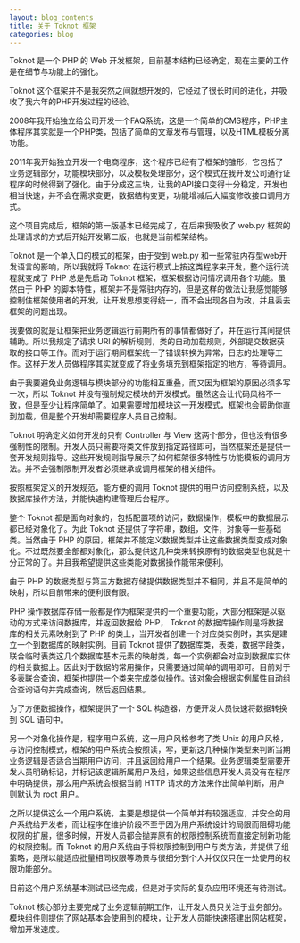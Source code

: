 ```yaml
---
layout: blog_contents
title: 关于 Toknot 框架
categories: blog
---
```


Toknot 是一个 PHP 的 Web 开发框架，目前基本结构已经确定，现在主要的工作是在细节与功能上的强化。

Toknot 这个框架并不是我突然之间就想开发的，它经过了很长时间的进化，并吸收了我六年的PHP开发过程的经验。

2008年我开始独立给公司开发一个FAQ系统，这是一个简单的CMS程序，PHP主体程序其实就是一个PHP类，包括了简单的文章发布与管理，以及HTML模板分离功能。

2011年我开始独立开发一个电商程序，这个程序已经有了框架的雏形，它包括了业务逻辑部分，功能模块部分，以及模板处理部分，这个模式在我开发公司通行证程序的时候得到了强化。由于分成这三块，让我的API接口变得十分稳定，开发也相当快速，并不会在需求变更，数据结构变更，功能增减后大幅度修改接口调用方式。

这个项目完成后，框架的第一版基本已经完成了，在后来我吸收了 web.py 框架的处理请求的方式后开始开发第二版，也就是当前框架结构。

Toknot 是一个单入口的模式的框架，由于受到 web.py 和一些常驻内存型web开发语言的影响，所以我就将 Toknot 在运行模式上按这类程序来开发，整个运行流程就变成了 PHP 总是先启动 Toknot 框架，框架根据访问情况调用各个功能。虽然由于 PHP 的脚本特性，框架并不是常驻内存的，但是这样的做法让我感觉能够控制住框架使用者的开发，让开发思想变得统一，而不会出现各自为政，并且丢去框架的问题出现。

我要做的就是让框架把业务逻辑运行前期所有的事情都做好了，并在运行其间提供辅助。所以我规定了请求 URI 的解析规则，类的自动加载规则，外部提交数据获取的接口等工作。而对于运行期间框架统一了错误转换为异常，日志的处理等工作。这样开发人员做程序其实就变成了将业务填充到框架指定的地方，等待调用。

由于我要避免业务逻辑与模块部分的功能相互重叠，而又因为框架的原因必须多写一次，所以 Toknot 并没有强制规定模块的开发模式。虽然这会让代码风格不一致，但是至少让程序简单了。如果需要增加模块这一开发模式，框架也会帮助你直到加载，但是整个开发却需要程序人员自己控制。

Toknot 明确定义如何开发的只有 Controller 与 View 这两个部分，但也没有很多强制性的限制。开发人员只需要将类文件放到指定路径即可，当然框架还是提供一套开发规则指导。这些开发规则指导展示了如何框架很多特性与功能模板的调用方法。并不会强制限制开发者必须继承或调用框架的相关组件。

按照框架定义的开发规范，能方便的调用 Toknot 提供的用户访问控制系统，以及数据库操作方法，并能快速构建管理后台程序。

整个 Toknot 都是面向对象的，包括配置项的访问，数据操作，模板中的数据展示都已经对象化了。为此 Toknot 还提供了字符串，数组，文件，对象等一些基础类。当然由于 PHP 的原因，框架并不能定义数据类型并让这些数据类型变成对象化。不过既然要全部都对象化，那么提供这几种类来转换原有的数据类型也就是十分正常的了。并且我希望提供这些类能对数据操作能带来便利。

由于 PHP 的数据类型与第三方数据存储提供数据类型并不相同，并且不是简单的映射，所以目前带来的便利很有限。

PHP 操作数据库存储一般都是作为框架提供的一个重要功能，大部分框架是以驱动的方式来访问数据库，并返回数据给 PHP， Toknot 的数据库操作则是将数据库的相关元素映射到了 PHP 的类上，当开发者创建一个对应类实例时，其实是建立一个到数据库的映射实例。目前 Toknot 提供了数据库类，表类，数据字段类，联合临时表类这几个数据库基本元素的映射类，每一个实例都会对应到数据库实体的相关数据上。因此对于数据的常用操作，只需要通过简单的调用即可。目前对于多表联合查询，框架也提供一个类来完成类似操作。该对象会根据实例属性自动组合查询语句并完成查询，然后返回结果。

为了方便数据操作，框架提供了一个 SQL 构造器，方便开发人员快速将数据转换到 SQL 语句中。

另一个对象化操作是，程序用户系统，这一用户风格参考了类 Unix 的用户风格，与访问控制模式，框架的用户系统会按照读，写，更新这几种操作类型来判断当期业务逻辑是否适合当期用户访问，并且返回给用户一个结果。业务逻辑类型需要开发人员明确标记，并标记该逻辑所属用户及组，如果这些信息开发人员没有在程序中明确提供，那么用户系统会根据当前 HTTP 请求的方法来作出简单判断，用户则默认为 root 用户。

之所以提供这么一个用户系统，主要是想提供一个简单并有较强适应，并安全的用户系统给开发者，而让程序在维护阶段不至于因为用户系统设计的局限而阻碍功能权限的扩展，很多时候，开发人员都会抛弃原有的权限控制系统而直接定制新功能的权限控制。而 Toknot 的用户系统由于将权限控制到用户与类方法，并提供了组策略，是所以能适应批量相同权限等场景与很细分到个人并仅仅只在一处使用的权限功能部分。

目前这个用户系统基本测试已经完成，但是对于实际的复杂应用环境还有待测试。

Toknot 核心部分主要完成了业务逻辑前期工作，让开发人员只关注于业务部分。模块组件则提供了网站基本会使用到的模块，让开发人员能快速搭建出网站框架，增加开发速度。